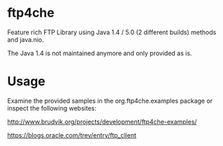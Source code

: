 # ftp4che
Feature rich FTP Library using Java 1.4 / 5.0 (2 different builds) methods and java.nio.

The Java 1.4 is not maintained anymore and only provided as is.

# Usage
Examine the provided samples in the org.ftp4che.examples package or inspect the following websites:

http://www.brudvik.org/projects/development/ftp4che-examples/

https://blogs.oracle.com/trev/entry/ftp_client
